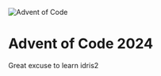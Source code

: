 ![Advent of Code](https://community.alteryx.com/t5/image/serverpage/image-id/269381iE1288FAEB30E4EDA?v=v2)

# Advent of Code 2024

Great excuse to learn idris2
